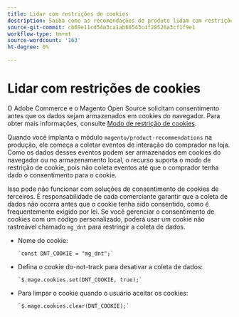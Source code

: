 ```yaml
---
title: Lidar com restrições de cookies
description: Saiba como as recomendações de produto lidam com restrições de cookies.
source-git-commit: cb69e11cd54a3ca1ab66543c4f28526a3cf1f9e1
workflow-type: tm+mt
source-wordcount: '163'
ht-degree: 0%

---
```


# Lidar com restrições de cookies

O Adobe Commerce e o Magento Open Source solicitam consentimento antes que os dados sejam armazenados em cookies do navegador. Para obter mais informações, consulte [Modo de restrição de cookies](https://experienceleague.adobe.com/docs/commerce-admin/start/compliance/privacy/compliance-cookie-law.html).

Quando você implanta o módulo `magento/product-recommendations` na produção, ele começa a coletar eventos de interação do comprador na loja. Como os dados desses eventos podem ser armazenados em cookies do navegador ou no armazenamento local, o recurso suporta o modo de restrição de cookie, pois não coleta eventos até que o comprador tenha dado o consentimento para o cookie.

Isso pode não funcionar com soluções de consentimento de cookies de terceiros. É responsabilidade de cada comerciante garantir que a coleta de dados não ocorra antes que o cookie tenha sido consentido, como é frequentemente exigido por lei. Se você gerenciar o consentimento de cookies com um código personalizado, poderá usar um cookie não rastreável chamado `mg_dnt` para restringir a coleta de dados.

- Nome do cookie:

  ```text
  `const DNT_COOKIE = "mg_dnt";`
  ```

- Defina o cookie do-not-track para desativar a coleta de dados:

  ```text
  `$.mage.cookies.set(DNT_COOKIE, true);`
  ```

- Para limpar o cookie quando o usuário aceitar os cookies:

  ```text
  `$.mage.cookies.clear(DNT_COOKIE);`
  ```

